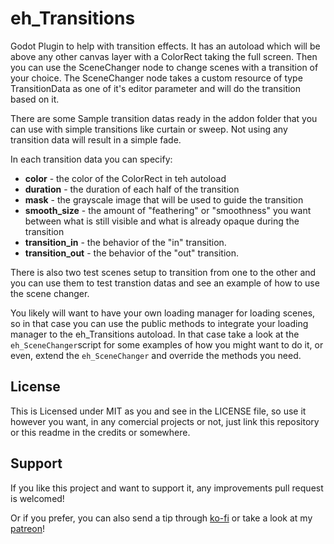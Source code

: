 # eh_Transitions

Godot Plugin to help with transition effects. It has an autoload which will be above any other canvas layer with a ColorRect taking the full screen. Then you can use the SceneChanger node to change scenes with a transition of your choice. The SceneChanger node takes a custom resource of type TransitionData as one of it's editor parameter and will do the transition based on it.

There are some Sample transition datas ready in the addon folder that you can use with simple transitions like curtain or sweep. Not using any transition data will result in a simple fade.

In each transition data you can specify:
- **color** - the color of the ColorRect in teh autoload
- **duration** - the duration of each half of the transition
- **mask** - the grayscale image that will be used to guide the transition
- **smooth_size** - the amount of "feathering" or "smoothness" you want between what is still visible and what is already opaque during the transition
- **transition_in** - the behavior of the "in" transition.
- **transition_out** - the behavior of the "out" transition.

There is also two test scenes setup to transition from one to the other and you can use them to test transtion datas and see an example of how to use the scene changer.

You likely will want to have your own loading manager for loading scenes, so in that case you can use the public methods to integrate your loading manager to the eh_Transitions autoload. In that case take a look at the `eh_SceneChanger`script for some examples of how you might want to do it, or even, extend the `eh_SceneChanger` and override the methods you need.

## License
This is Licensed under MIT as you and see in the LICENSE file, so use it however you want, in any comercial projects or not, just link this repository or this readme in the credits or somewhere.

## Support
If you like this project and want to support it, any improvements pull request is welcomed!

Or if you prefer, you can also send a tip through [ko-fi](https://ko-fi.com/eh_jogos) or take a look at my [patreon](https://www.patreon.com/eh_jogos)!
